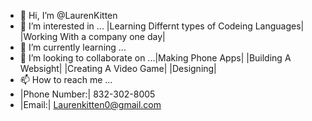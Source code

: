 - 👋 Hi, I’m @LaurenKitten
- 👀 I’m interested in ... |Learning Differnt types of Codeing Languages|   |Working With a company one day|  
- 🌱 I’m currently learning ... 
- 💞️ I’m looking to collaborate on ...|Making Phone Apps|   |Building A Websight|   |Creating A Video Game|   |Designing|
- 📫 How to reach me ...
- |Phone Number:|  832-302-8005
- |Email:| Laurenkitten0@gmail.com
<!---
LaurenKitten/LaurenKitten is a ✨ special ✨ repository because its `README.md` (this file) appears on your GitHub profile.
You can click the Preview link to take a look at your changes.
--->
